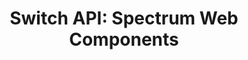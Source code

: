 ---
layout: api.njk
title: 'Switch API: Spectrum Web Components'
displayName: Switch
componentName: switch
componentHeading: sp-switch
tags:
  - component-api
---